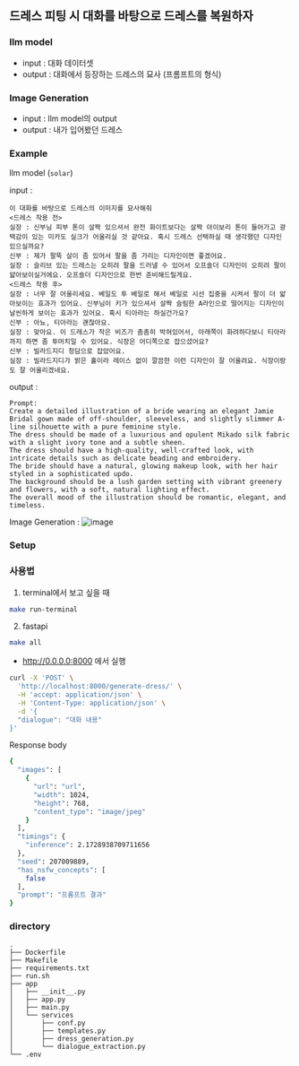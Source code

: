## 드레스 피팅 시 대화를 바탕으로 드레스를 복원하자

### llm model
- input : 대화 데이터셋
- output : 대화에서 등장하는 드레스의 묘사 (프롬프트의 형식)

### Image Generation
- input : llm model의 output
- output : 내가 입어봤던 드레스

### Example
llm model (`solar`)

input :
```text
이 대화를 바탕으로 드레스의 이미지를 묘사해줘
<드레스 착용 전>
실장 : 신부님 피부 톤이 살짝 있으셔서 완전 화이트보다는 살짝 아이보리 톤이 들어가고 광택감이 있는 미카도 실크가 어울리실 것 같아요. 혹시 드레스 선택하실 때 생각했던 디자인 있으실까요?
신부 : 제가 팔뚝 살이 좀 있어서 팔을 좀 가리는 디자인이면 좋겠어요.
실장 : 슬리브 있는 드레스는 오히려 팔을 드러낼 수 있어서 오프숄더 디자인이 오히려 팔이 얇아보이실거에요. 오프숄더 디자인으로 한번 준비해드릴게요.
<드레스 착용 후>
실장 : 너무 잘 어울리세요. 베일도 투 베일로 해서 베일로 시선 집중을 시켜서 팔이 더 얇아보이는 효과가 있어요. 신부님이 키가 있으셔서 살짝 슬림한 A라인으로 떨어지는 디자인이 날씬하게 보이는 효과가 있어요. 혹시 티아라는 하실건가요?
신부 : 아뇨, 티아라는 괜찮아요.
실장 : 맞아요. 이 드레스가 작은 비즈가 촘촘히 박혀있어서, 아래쪽이 화려하다보니 티아라까지 하면 좀 투머치일 수 있어요. 식장은 어디쪽으로 잡으셨어요?
신부 : 빌라드지디 청담으로 잡았어요.
실장 : 빌라드지디가 밝은 홀이라 레이스 없이 깔끔한 이런 디자인이 잘 어울려요. 식장이랑도 잘 어울리겠네요.
```
output :
```text
Prompt:
Create a detailed illustration of a bride wearing an elegant Jamie Bridal gown made of off-shoulder, sleeveless, and slightly slimmer A-line silhouette with a pure feminine style.
The dress should be made of a luxurious and opulent Mikado silk fabric with a slight ivory tone and a subtle sheen.
The dress should have a high-quality, well-crafted look, with intricate details such as delicate beading and embroidery.
The bride should have a natural, glowing makeup look, with her hair styled in a sophisticated updo.
The background should be a lush garden setting with vibrant greenery and flowers, with a soft, natural lighting effect.
The overall mood of the illustration should be romantic, elegant, and timeless.
```

Image Generation :
![image](https://github.com/user-attachments/assets/438cd7ce-eadd-48c5-80d5-a1354abaa195)

### Setup


### 사용법
1. terminal에서 보고 싶을 때
```bash
make run-terminal
```

2. fastapi
```bash
make all
```
- http://0.0.0.0:8000 에서 실행

```bash
curl -X 'POST' \
  'http://localhost:8000/generate-dress/' \
  -H 'accept: application/json' \
  -H 'Content-Type: application/json' \
  -d '{
  "dialogue": "대화 내용"
}'
```
Response body
```bash
{
  "images": [
    {
      "url": "url",
      "width": 1024,
      "height": 768,
      "content_type": "image/jpeg"
    }
  ],
  "timings": {
    "inference": 2.1728938709711656
  },
  "seed": 207009889,
  "has_nsfw_concepts": [
    false
  ],
  "prompt": "프롬프트 결과"
}
```


### directory
```
.
├── Dockerfile
├── Makefile
├── requirements.txt
├── run.sh
├── app
│   ├── __init__.py
│   ├── app.py
│   ├── main.py
│   └── services
│       ├── conf.py
│       ├── templates.py
│       ├── dress_generation.py
│       └── dialogue_extraction.py
└── .env
```